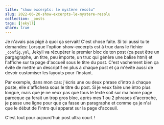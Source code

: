 ```yaml
---
title: "show excerpts: le mystère résolu"
slug: 2022-06-20-show-excerpts-le-mystere-resolu
collection: _posts
tags: [jekyll]
share: true
---
```


Je n'avais pas pigé à quoi ça servait! C'est chose faite. Si toi aussi tu te demandes: Lorsque l'option show-excerpts est à true dans le fichier `_config.yml`, Jekyll va récupérer le premier bloc de ton post (ça peut être un pargagraphe, un titre, peu importe, un truc qui génère une balise html) et l'affiche sur ta page d'accueil sous le titre du post. C'est vachement bien ça évite de mettre un descriptif en plus à chaque post et ça m'évite aussi de devoir customiser les layouts pour l'instant. 

Par exemple, dans mon cas: j'écris une ou deux phrase d'intro à chaque poste, elle s'affichera sous le titre du post. Si je veux faire une intro plus longue, mais que je ne veux pas que tous le texte soit sur ma home page parceque ça ferait un trop gros bloc, après mes 1 ou 2 phrases d'accroche, je passe une ligne pour que ça fasse un paragraphe et comme ça je n'ai que le début de l'intro qui apparat sur la page d'acceuil. 

C'est tout pour aujourd'hui: post ultra court !